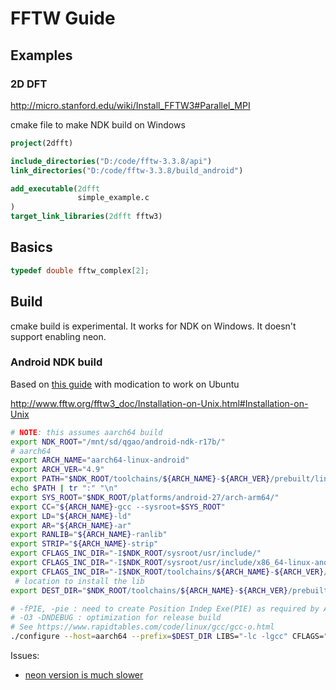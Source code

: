 # FFTW Guide

## Examples

### 2D DFT

http://micro.stanford.edu/wiki/Install_FFTW3#Parallel_MPI

cmake file to make NDK build on Windows
```cmake
project(2dfft)

include_directories("D:/code/fftw-3.3.8/api")
link_directories("D:/code/fftw-3.3.8/build_android")

add_executable(2dfft
               simple_example.c
)
target_link_libraries(2dfft fftw3)
```


## Basics

```c++
typedef double fftw_complex[2];
```

## Build

cmake build is experimental. It works for NDK on Windows. It doesn't support enabling neon.

### Android NDK build

Based on [this guide](http://rajanyadhar.blogspot.com/2017/06/it-and-fftw-integration-with-android-ndk.html) with modication to work on Ubuntu

http://www.fftw.org/fftw3_doc/Installation-on-Unix.html#Installation-on-Unix

```sh
# NOTE: this assumes aarch64 build
export NDK_ROOT="/mnt/sd/qgao/android-ndk-r17b/"
# aarch64
export ARCH_NAME="aarch64-linux-android"
export ARCH_VER="4.9"
export PATH="$NDK_ROOT/toolchains/${ARCH_NAME}-${ARCH_VER}/prebuilt/linux-x86_64/bin/:$PATH"
echo $PATH | tr ":" "\n"
export SYS_ROOT="$NDK_ROOT/platforms/android-27/arch-arm64/"
export CC="${ARCH_NAME}-gcc --sysroot=$SYS_ROOT"
export LD="${ARCH_NAME}-ld"
export AR="${ARCH_NAME}-ar"
export RANLIB="${ARCH_NAME}-ranlib"
export STRIP="${ARCH_NAME}-strip"
export CFLAGS_INC_DIR="-I$NDK_ROOT/sysroot/usr/include/"
export CFLAGS_INC_DIR="-I$NDK_ROOT/sysroot/usr/include/x86_64-linux-android/ $CFLAGS_INC_DIR"
export CFLAGS_INC_DIR="-I$NDK_ROOT/toolchains/${ARCH_NAME}-${ARCH_VER}/prebuilt/linux-x86_64/lib/gcc/aarch64-linux-android/4.9.x/include/ $CFLAGS_INC_DIR"
 # location to install the lib
export DEST_DIR="$NDK_ROOT/toolchains/${ARCH_NAME}-${ARCH_VER}/prebuilt/linux-x86_64/user/"

# -fPIE, -pie : need to create Position Indep Exe(PIE) as required by Android 5+ "-mfloat-abi=softfp -mfpu=neon
# -O3 -DNDEBUG : optimization for release build
# See https://www.rapidtables.com/code/linux/gcc/gcc-o.html
./configure --host=aarch64 --prefix=$DEST_DIR LIBS="-lc -lgcc" CFLAGS="$CFLAGS_INC_DIR -fPIE" LDFLAGS="-pie" --disable-fortran #--enable-neon 
```

Issues: 
- [neon version is much slower](https://github.com/FFTW/fftw3/issues/129)